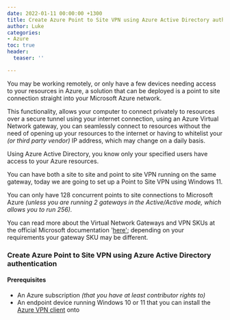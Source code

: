 ```yaml
---
date: 2022-01-11 00:00:00 +1300
title: Create Azure Point to Site VPN using Azure Active Directory authentication
author: Luke
categories:
- Azure
toc: true
header:
  teaser: ''

---
```

You may be working remotely, or only have a few devices needing access to your resources in Azure, a solution that can be deployed is a point to site connection straight into your Microsoft Azure network.

This functionality, allows your computer to connect privately to resources over a secure tunnel using your internet connection, using an Azure Virtual Network gateway, you can seamlessly connect to resources without the need of opening up your resources to the internet or having to whitelist your _(or third party vendor)_ IP address, which may change on a daily basis.

Using Azure Active Directory, you know only your specified users have access to your Azure resources.

You can have both a site to site and point to site VPN running on the same gateway, today we are going to set up a Point to Site VPN using Windows 11.

You can only have 128 concurrent points to site connections to Microsoft Azure _(unless you are running 2 gateways in the Active/Active mode, which allows you to run 256)._ 

You can read more about the Virtual Network Gateways and VPN SKUs at the official Microsoft documentation '[here'](https://docs.microsoft.com/en-us/azure/vpn-gateway/vpn-gateway-about-vpngateways "What is VPN Gateway?"); depending on your requirements your gateway SKU may be different.

### Create Azure Point to Site VPN using Azure Active Directory authentication

#### Prerequisites

* An Azure subscription _(that you have at least contributor rights to)_
* An endpoint device running Windows 10 or 11 that you can install the [Azure VPN client](https://www.microsoft.com/en-us/p/azure-vpn-client-preview/9np355qt2sqb?rtc=2&activetab=pivot:overviewtab " Azure VPN Client") onto